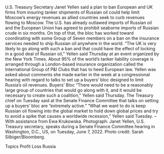 U.S. Treasury Secretary Janet Yellen said a plan to ban European and UK firms from insuring tanker shipments of Russian oil could help limit Moscow’s energy revenues as allied countries seek to curb revenues flowing to Moscow.
The U.S. has already outlawed imports of Russian oil and the European Union has agreed to prohibit seaborne imports of Russian crude in six months. On top of that, the bloc has worked toward coordinating with some Group of Seven members on a ban on the insurance services needed to ship Russian oil anywhere in the world.
“The UK is very likely to go along with such a ban and that could have the effect of locking in a good deal of Russian oil,” Yellen said Thursday at an event organized by the New York Times.
About 95% of the world’s tanker liability coverage is arranged through a London-based insurance organization called the International Group of P&I Clubs that has to heed European law.
Yellen was asked about comments she made earlier in the week at a congressional hearing with regard to talks to set up a buyers’ bloc designed to limit Russia’s oil revenues.
Buyers’ Bloc
“There would need to be a reasonably large group of countries that would go along with it, and it would be necessary to create such a coalition,” Yellen said Thursday.
The Treasury chief on Tuesday said at the Senate Finance Committee that talks on setting up a buyers’ bloc are “extremely active.”
“What we want to do is keep Russian oil flowing into the global market to hold down global prices and try to avoid a spike that causes a worldwide recession,” Yellen said Tuesday.
–With assistance from Ewa Krukowska.
Photograph: Janet Yellen, U.S. Treasury secretary, speaks during a Senate Finance Committee hearing in Washington, D.C., US, on Tuesday, June 7, 2022. Photo credit: Sarah Silbiger/Bloomberg.

Topics
Profit Loss
Russia
